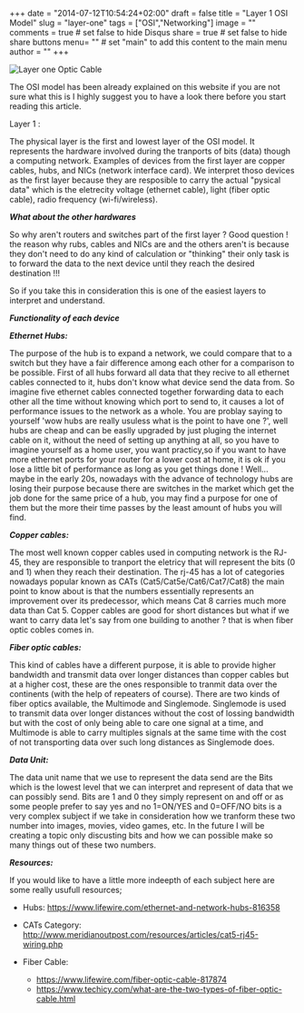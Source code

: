 +++
date = "2014-07-12T10:54:24+02:00"
draft = false
title = "Layer 1 OSI Model"
slug = "layer-one"
tags = ["OSI","Networking"]
image = ""
comments = true	# set false to hide Disqus
share = true	# set false to hide share buttons
menu= ""		# set "main" to add this content to the main menu
author = ""
+++

![Layer one Optic Cable](https://external-content.duckduckgo.com/iu/?u=http%3A%2F%2Fwww.fiber-optical-networking.com%2Fwp-content%2Fuploads%2F2018%2F10%2Ffiber-optic-cable-installation.jpg&f=1&nofb=1)

The OSI model has been already explained on this website if you are not sure what this is I highly suggest you to have a look there before you start reading this article.

Layer 1 :

The physical layer is the first and lowest layer of the OSI model. It represents the hardware involved during the tranports of bits (data) though a computing network. Examples of devices from the first layer are copper cables, hubs, and NICs (network interface card). We interpret thoso devices as the first layer because they are resposible to carry the actual "pysical data" which is the eletrecity voltage (ethernet cable), light (fiber optic cable), radio frequency (wi-fi/wireless).

**_What about the other hardwares_**

So why aren't routers and switches part of the first layer ? Good question ! the reason why rubs, cables and NICs are and the others aren't is because they don't need to do any kind of calculation or "thinking" their only task is to forward the data to the next device until they reach the desired destination !!!

So if you take this in consideration this is one of the easiest layers to interpret and understand.

**_Functionality of each device_**

**_Ethernet Hubs:_**

The purpose of the hub is to expand a network, we could compare that to a switch but they have a fair difference among each other for a comparison to be possible. First of all hubs forward all data that they recive to all ethernet cables connected to it, hubs don't know what device send the data from. So imagine five ethernet cables connected together forwarding data to each other all the time without knowing which port to send to, it causes a lot of performance issues to the network as a whole. You are problay saying to yourself 'wow hubs are really usuless what is the point to have one ?', well hubs are cheap and can be easlly upgraded by just pluging the internet cable on it, without the need of setting up anything at all, so you have to imagine yourself as a home user, you want practicy,so if you want to have more ethernet ports for your router for a lower cost at home, it is ok if you lose a little bit of performance as long as you get things done ! Well... maybe in the early 20s, nowadays with the advance of technology hubs are losing their purpose because there are switches in the market which get the job done for the same price of a hub, you may find a purpose for one of them but the more their time passes by the least amount of hubs you will find.

**_Copper cables:_**

The most well known copper cables used in computing network is the RJ-45, they are responsible to tranport the eletricy that will represent the bits (0 and 1) when they reach their destination. The rj-45 has a lot of categories nowadays popular known as CATs (Cat5/Cat5e/Cat6/Cat7/Cat8) the main point to know about is that the numbers essentially represents an improvement over its predecessor, which means Cat 8 carries much more data than Cat 5. Copper cables are good for short distances but what if we want to carry data let's say from one building to another ? that is when fiber optic cobles comes in.

**_Fiber optic cables:_**

This kind of cables have a different purpose, it is able to provide higher bandwidth and transmit data over longer distances than copper cables but at a higher cost, these are the ones responsible to tranmit data over the continents (with the help of repeaters of course). There are two kinds of fiber optics available, the Multimode and Singlemode. Singlemode is used to transmit data over longer distances without the cost of lossing bandwidth but with the cost of only being able to care one signal at a time, and Multimode is able to carry multiples signals at the same time with the cost of not transporting data over such long distances as Singlemode does.

**_Data Unit:_**

The data unit name that we use to represent the data send are the Bits which is the lowest level that we can interpret and represent of data that we can possibly send. Bits are 1 and 0 they simply represent on and off or as some people prefer to say yes and no 1=ON/YES and 0=OFF/NO bits is a very complex subject if we take in consideration how we tranform these two number into images, movies, video games, etc. In the future I will be creating a topic only discusting bits and how we can possible make so many things out of these two numbers.

**_*Resources:*_**

If you would like to have a little more indeepth of each subject here are some really usufull resources;

- Hubs: https://www.lifewire.com/ethernet-and-network-hubs-816358

- CATs Category: http://www.meridianoutpost.com/resources/articles/cat5-rj45-wiring.php

- Fiber Cable:
  - https://www.lifewire.com/fiber-optic-cable-817874
  - https://www.techicy.com/what-are-the-two-types-of-fiber-optic-cable.html
